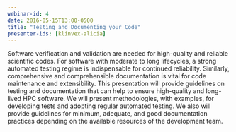 ```yaml
---
webinar-id: 4
date: 2016-05-15T13:00-0500
title: "Testing and Documenting your Code"
presenter-ids: [klinvex-alicia]
---
```

Software verification and validation are needed for high-quality and
reliable scientific codes. For software with moderate to long
lifecycles, a strong automated testing regime is indispensable for
continued reliability. Similarly, comprehensive and comprehensible
documentation is vital for code maintenance and extensibility. This
presentation will provide guidelines on testing and documentation that
can help to ensure high-quality and long-lived HPC software. We will
present methodologies, with examples, for developing tests and
adopting regular automated testing. We also will provide guidelines
for minimum, adequate, and good documentation practices depending on
the available resources of the development team.
